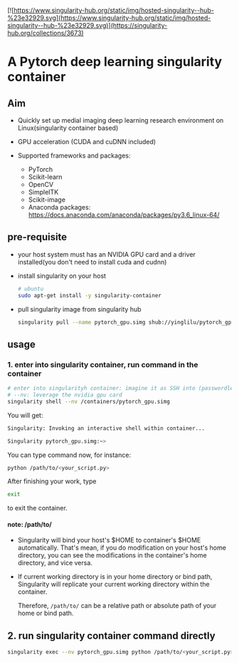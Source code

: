 
[![https://www.singularity-hub.org/static/img/hosted-singularity--hub-%23e32929.svg](https://www.singularity-hub.org/static/img/hosted-singularity--hub-%23e32929.svg)](https://singularity-hub.org/collections/3673)

# A Pytorch deep learning singularity container

## Aim

- Quickly set up medial imaging deep learning research environment on Linux(singularity container based)
- GPU acceleration (CUDA and cuDNN included)
- Supported frameworks and packages:

    - PyTorch
    - Scikit-learn
    - OpenCV
    - SimpleITK
    - Scikit-image
    - Anaconda packages: https://docs.anaconda.com/anaconda/packages/py3.6_linux-64/


## pre-requisite

- your host system must has an NVIDIA GPU card and a driver installed(you don't need to install cuda and cudnn)

- install singularity on your host

    ```bash
    # ubuntu
    sudo apt-get install -y singularity-container
    ```

- pull singularity image from singularity hub

    ```bash
    singularity pull --name pytorch_gpu.simg shub://yinglilu/pytorch_gpu_singularity:1.3.0
    ```

## usage

### 1. enter into singularity container, run command in the container

```bash
# enter into singularityh container: imagine it as SSH into (passwordless) another machine
# --nv: leverage the nvidia gpu card
singularity shell --nv /containers/pytorch_gpu.simg
```

You will get:

```bash
Singularity: Invoking an interactive shell within container...

Singularity pytorch_gpu.simg:~>
```

You can type command now, for instance:

```bash
python /path/to/<your_script.py>
```

After finishing your work, type

```bash
exit
```

to exit the container.

#### note: /path/to/

- Singularity will bind your host's $HOME to container's $HOME automatically. That's mean, if you do modification on your host's home directory, you can see the modifications in the container's home directory, and vice versa.

- If current working directory is in your home directory or bind path, Singularity will replicate your current working directory within the container.

    Therefore, `/path/to/` can be a relative path or absolute path of your home or bind path.

## 2. run singularity container command directly

```bash
singularity exec --nv pytorch_gpu.simg python /path/to/<your_script.py>
```
